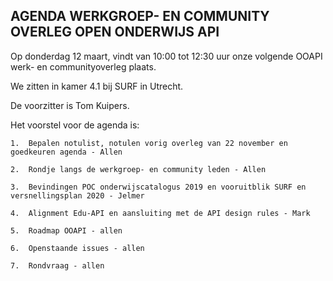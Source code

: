 **AGENDA WERKGROEP- EN COMMUNITY OVERLEG OPEN ONDERWIJS API**
------------------------------------------------------------

Op donderdag 12 maart, vindt van 10:00 tot 12:30 uur onze volgende OOAPI werk- en communityoverleg plaats.

We zitten in kamer 4.1 bij SURF in Utrecht.
 
De voorzitter is Tom Kuipers.

Het voorstel voor de agenda is:

    1.  Bepalen notulist, notulen vorig overleg van 22 november en goedkeuren agenda - Allen

    2.  Rondje langs de werkgroep- en community leden - Allen

    3.  Bevindingen POC onderwijscatalogus 2019 en vooruitblik SURF en versnellingsplan 2020 - Jelmer

    4.  Alignment Edu-API en aansluiting met de API design rules - Mark

    5.  Roadmap OOAPI - allen

    6.  Openstaande issues - allen

    7.  Rondvraag - allen


